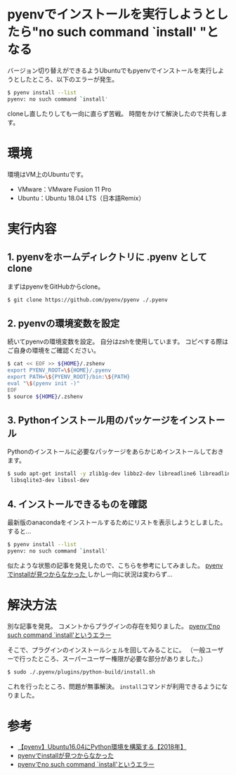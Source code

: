 # pyenvでインストールを実行しようとしたら"no such command `install' "となる

バージョン切り替えができるようUbuntuでもpyenvでインストールを実行しようとしたところ、以下のエラーが発生。

```bash
$ pyenv install --list
pyenv: no such command `install'
```

cloneし直したりしても一向に直らず苦戦。
時間をかけて解決したので共有します。

# 環境
環境はVM上のUbuntuです。

- VMware：VMware Fusion 11 Pro
- Ubuntu：Ubuntu 18.04 LTS（日本語Remix）

# 実行内容
## 1. pyenvをホームディレクトリに .pyenv としてclone
まずはpyenvをGitHubからclone。

```zsh
$ git clone https://github.com/pyenv/pyenv ./.pyenv
```

## 2. pyenvの環境変数を設定
続いてpyenvの環境変数を設定。
自分はzshを使用しています。
コピペする際はご自身の環境をご確認ください。

```zsh
$ cat << EOF >> ${HOME}/.zshenv
export PYENV_ROOT=\${HOME}/.pyenv
export PATH=\${PYENV_ROOT}/bin:\${PATH}
eval "\$(pyenv init -)"
EOF
$ source ${HOME}/.zshenv
```

## 3. Pythonインストール用のパッケージをインストール
Pythonのインストールに必要なパッケージをあらかじめインストールしておきます。

```zsh
$ sudo apt-get install -y zlib1g-dev libbz2-dev libreadline6 libreadline6-dev 
 libsqlite3-dev libssl-dev
```

## 4. インストールできるものを確認
最新版のanacondaをインストールするためにリストを表示しようとしました。
すると…

```zsh
$ pyenv install --list
pyenv: no such command `install'
```

似たような状態の記事を発見したので、こちらを参考にしてみました。
[pyenvでinstallが見つからなかった
](https://qiita.com/4geru/items/b645a6f2d9a8cb0e94d2)
しかし一向に状況は変わらず…

# 解決方法
別な記事を発見。
コメントからプラグインの存在を知りました。
[pyenvでno such command `install'というエラー](https://teratail.com/questions/116260)

そこで、プラグインのインストールシェルを回してみることに。
（一般ユーザーで行ったところ、スーパーユーザー権限が必要な部分がありました。）

```zsh
$ sudo ./.pyenv/plugins/python-build/install.sh
```

これを行ったところ、問題が無事解決。
`install`コマンドが利用できるようになりました。

# 参考
- [【pyenv】Ubuntu16.04にPython環境を構築する【2018年】](https://qiita.com/hashibiroko/items/60a685e50aebbde7f84e)
- [pyenvでinstallが見つからなかった
](https://qiita.com/4geru/items/b645a6f2d9a8cb0e94d2)
- [pyenvでno such command `install'というエラー](https://teratail.com/questions/116260)
